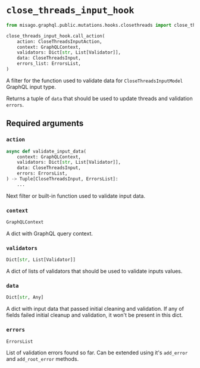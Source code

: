 # `close_threads_input_hook`

```python
from misago.graphql.public.mutations.hooks.closethreads import close_threads_input_hook

close_threads_input_hook.call_action(
    action: CloseThreadsInputAction,
    context: GraphQLContext,
    validators: Dict[str, List[Validator]],
    data: CloseThreadsInput,
    errors_list: ErrorsList,
)
```

A filter for the function used to validate data for `CloseThreadsInputModel` GraphQL input type.

Returns a tuple of `data` that should be used to update threads and validation `errors`.


## Required arguments

### `action`

```python
async def validate_input_data(
    context: GraphQLContext,
    validators: Dict[str, List[Validator]],
    data: CloseThreadsInput,
    errors: ErrorsList,
) -> Tuple[CloseThreadsInput, ErrorsList]:
    ...
```

Next filter or built-in function used to validate input data.


### `context`

```python
GraphQLContext
```

A dict with GraphQL query context.


### `validators`

```python
Dict[str, List[Validator]]
```

A dict of lists of validators that should be used to validate inputs values.


### `data`

```python
Dict[str, Any]
```

A dict with input data that passed initial cleaning and validation. If any of fields failed initial cleanup and validation, it won't be present in this dict.


### `errors`

```python
ErrorsList
```

List of validation errors found so far. Can be extended using it's `add_error` and `add_root_error` methods.
